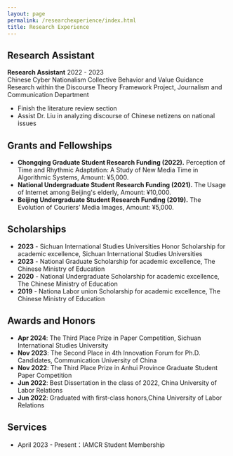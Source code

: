 ```yaml
---
layout: page
permalink: /researchexperience/index.html
title: Research Experience
---
```

## Research Assistant

**Research Assistant** 2022 - 2023  
Chinese Cyber Nationalism Collective Behavior and Value Guidance Research within the Discourse Theory Framework Project, Journalism and Communication Department  
- Finish the literature review section  
- Assist Dr. Liu in analyzing discourse of Chinese netizens on national issues  

## Grants and Fellowships

- **Chongqing Graduate Student Research Funding (2022).** Perception of Time and Rhythmic Adaptation: A Study of New Media Time in Algorithmic Systems, Amount: ¥5,000.
- **National Undergraduate Student Research Funding (2021).** The Usage of Internet among Beijing's elderly, Amount: ¥10,000.
- **Beijing Undergraduate Student Research Funding (2019).** The Evolution of Couriers’ Media Images, Amount: ¥5,000.

## Scholarships

- **2023** - Sichuan International Studies Universities Honor Scholarship for academic excellence, Sichuan International Studies Universities
- **2023** - National Graduate Scholarship for academic excellence, The Chinese Ministry of Education
- **2020** - National Undergraduate Scholarship for academic excellence, The Chinese Ministry of Education
- **2019** - Nationa Labor union Scholarship for academic excellence, The Chinese Ministry of Education

## Awards and Honors

- **Apr 2024**: The Third Place Prize in Paper Competition, Sichuan International Studies University
- **Nov 2023**: The Second Place in 4th Innovation Forum for Ph.D. Candidates, Communication University of China
- **Nov 2022**: The Third Place Prize in Anhui Province Graduate Student Paper Competition
- **Jun 2022**: Best Dissertation in the class of 2022, China University of Labor Relations
- **Jun 2022**: Graduated with first-class honors,China University of Labor Relations

## Services

- April 2023 - Present：IAMCR Student Membership<br>